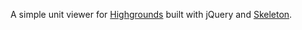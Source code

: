 A simple unit viewer for [Highgrounds](http://www.highgroundsgame.com/) built with jQuery and [Skeleton](http://getskeleton.com/#intro).